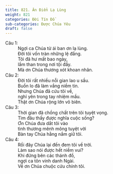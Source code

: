 ```yaml
---
title: 821. Ân Điển Lạ Lùng
weight: 821
categories: Đời Tín Đồ
sub-categories: Được Chúa Yêu
draft: false
---
```

<dl><dt>Câu 1:</dt><dd data-verse="1">Ngợi ca Chúa từ ái ban ơn lạ lùng. <br/>Đời tôi vốn tràn những lệ đắng. <br/>Tôi đã hư mất bao ngày, <br/>lầm than trong nơi tội đầy. <br/>Mà ơn Chúa thương xót khoan nhân. </dd><dt>Câu 2:</dt><dd data-verse="2">Đời tôi rất nhiều nỗi gian lao u sầu. <br/>Buồn lo đã làm vắng niềm tin. <br/>Nhưng Chúa đã cứu tôi về, <br/>nghỉ yên trong tay nhiệm mầu. <br/>Thật ơn Chúa rộng lớn vô biên. </dd><dt>Câu 3:</dt><dd data-verse="3">Thời gian đã chồng chất trên tôi tuyệt vọng. <br/>Tìm đâu thấy được nghĩa cuộc sống? <br/>Ơn Chúa đưa dắt tôi vào <br/>tình thương mênh mông tuyệt vời <br/>Bàn tay Chúa hằng nắm giữ tôi. </dd><dt>Câu 4:</dt><dd data-verse="4">Rồi đây Chúa lại đến đem tôi về trời. <br/>Làm sao nói được hết niềm vui? <br/>Khi đứng bên các thánh đồ, <br/>ngợi ca tôn vinh danh Ngài. <br/>Về ơn Chúa chuộc cứu chính tôi. </dd></dl>